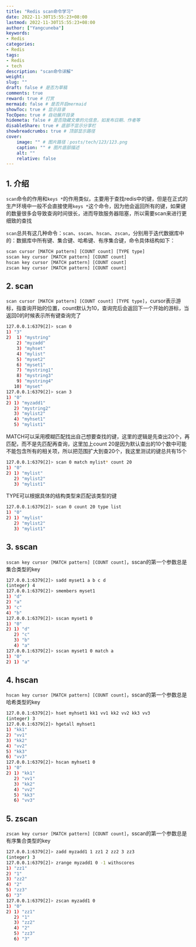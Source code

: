 ```yaml
---
title: "Redis scan命令学习"
date: 2022-11-30T15:55:23+08:00
lastmod: 2022-11-30T15:55:23+08:00
author: ["Yangcuneba"]
keywords: 
- Redis
categories: 
- Redis
tags: 
- Redis
- tech
description: "scan命令详解"
weight:
slug: ""
draft: false # 是否为草稿
comments: true
reward: true # 打赏
mermaid: false # 是否开启mermaid
showToc: true # 显示目录
TocOpen: true # 自动展开目录
hidemeta: false # 是否隐藏文章的元信息，如发布日期、作者等
disableShare: true # 底部不显示分享栏
showbreadcrumbs: true # 顶部显示路径
cover:
    image: "" # 图片路径：posts/tech/123/123.png
    caption: "" # 图片底部描述
    alt: ""
    relative: false
---
```




## 1. 介绍

`scan`命令的作用和`keys *`的作用类似，主要用于查找redis中的键，但是在正式的生产环境中一般不会直接使用`keys *`这个命令，因为他会返回所有的键，如果键的数量很多会导致查询时间很长，进而导致服务器阻塞，所以需要scan来进行更细致的查找

`scan`总共有这几种命令：`scan`、`sscan`、`hscan`、`zscan`，分别用于迭代数据库中的：数据库中所有键、集合键、哈希键、有序集合键，命令具体结构如下：

```bash
scan cursor [MATCH pattern] [COUNT count] [TYPE type]
sscan key cursor [MATCH pattern] [COUNT count]
hscan key cursor [MATCH pattern] [COUNT count]
zscan key cursor [MATCH pattern] [COUNT count]
```

## 2. scan

`scan cursor [MATCH pattern] [COUNT count] [TYPE type]`，cursor表示游标，指查询开始的位置，count默认为10，查询完后会返回下一个开始的游标，当返回0的时候表示所有键查询完了

```bash
127.0.0.1:6379[2]> scan 0
1) "3"
2)  1) "mystring"
    2) "myzadd"
    3) "myhset"
    4) "mylist"
    5) "myset2"
    6) "myset1"
    7) "mystring1"
    8) "mystring3"
    9) "mystring4"
   10) "myset"
127.0.0.1:6379[2]> scan 3
1) "0"
2) 1) "myzadd1"
   2) "mystring2"
   3) "mylist2"
   4) "myhset1"
   5) "mylist1"
```

MATCH可以采用模糊匹配找出自己想要查找的键，这里的逻辑是先查出20个，再匹配，而不是先匹配再查询，这里加上count 20是因为默认查出的10个数中可能不能包含所有的相关项，所以把范围扩大到查20个，我这里测试的键总共有15个

```bash
127.0.0.1:6379[2]> scan 0 match mylist* count 20
1) "0"
2) 1) "mylist"
   2) "mylist2"
   3) "mylist1"
```

TYPE可以根据具体的结构类型来匹配该类型的键

```bash
127.0.0.1:6379[2]> scan 0 count 20 type list
1) "0"
2) 1) "mylist"
   2) "mylist2"
   3) "mylist1"
```

## 3. sscan

`sscan key cursor [MATCH pattern] [COUNT count]`，sscan的第一个参数总是集合类型的key

```bash
127.0.0.1:6379[2]> sadd myset1 a b c d
(integer) 4
127.0.0.1:6379[2]> smembers myset1
1) "d"
2) "a"
3) "c"
4) "b"
127.0.0.1:6379[2]> sscan myset1 0
1) "0"
2) 1) "d"
   2) "c"
   3) "b"
   4) "a"
127.0.0.1:6379[2]> sscan myset1 0 match a
1) "0"
2) 1) "a"
```

## 4. hscan

`hscan key cursor [MATCH pattern] [COUNT count]`，sscan的第一个参数总是哈希类型的key

```bash
127.0.0.1:6379[2]> hset myhset1 kk1 vv1 kk2 vv2 kk3 vv3
(integer) 3
127.0.0.1:6379[2]> hgetall myhset1
1) "kk1"
2) "vv1"
3) "kk2"
4) "vv2"
5) "kk3"
6) "vv3"
127.0.0.1:6379[2]> hscan myhset1 0
1) "0"
2) 1) "kk1"
   2) "vv1"
   3) "kk2"
   4) "vv2"
   5) "kk3"
   6) "vv3"
```

## 5. zscan

`zscan key cursor [MATCH pattern] [COUNT count]`，sscan的第一个参数总是有序集合类型的key

```bash
127.0.0.1:6379[2]> zadd myzadd1 1 zz1 2 zz2 3 zz3
(integer) 3
127.0.0.1:6379[2]> zrange myzadd1 0 -1 withscores
1) "zz1"
2) "1"
3) "zz2"
4) "2"
5) "zz3"
6) "3"
127.0.0.1:6379[2]> zscan myzadd1 0
1) "0"
2) 1) "zz1"
   2) "1"
   3) "zz2"
   4) "2"
   5) "zz3"
   6) "3"
```
